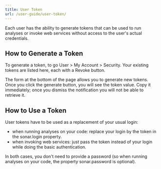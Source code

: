 ```yaml
---
title: User Token
url: /user-guide/user-token/
---
```


Each user has the ability to generate tokens that can be used to run analyses or invoke web services without access to the user's actual credentials.

## How to Generate a Token

To generate a token, to go User > My Account > Security. Your existing tokens are listed here, each with a Revoke button.

The form at the bottom of the page allows you to generate new tokens. Once you click the generate button, you will see the token value. Copy it immediately; once you dismiss the notification you will not be able to retrieve it.

## How to Use a Token

User tokens have to be used as a replacement of your usual login:

* when running analyses on your code: replace your login by the token in the sonar.login property. 
* when invoking web services: just pass the token instead of your login while doing the basic authentication.

In both cases, you don't need to provide a password (so when running analyses on your code, the property sonar.password is optional).
